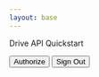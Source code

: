 ```yaml
---
layout: base
---
```


<p>Drive API Quickstart</p>

<!--Add buttons to initiate auth sequence and sign out-->
<button id="authorize_button" onclick="handleAuthClick()">Authorize</button>
<button id="signout_button" onclick="handleSignoutClick()">Sign Out</button>

<pre id="content" style="white-space: pre-wrap;"></pre>

<script type="text/javascript">
    /* exported gapiLoaded */
    /* exported gisLoaded */
    /* exported handleAuthClick */
    /* exported handleSignoutClick */

    // TODO(developer): Set to client ID and API key from the Developer Console
    const CLIENT_ID = '527148381600-n1iq0sdpepsaa76rdh8naio9b86pbh79.apps.googleusercontent.com';
    const API_KEY = 'AIzaSyA4mm8XqstQJJtgv-LBSBqX2h1qICc4jz8';

    // Discovery doc URL for APIs used by the quickstart
    const DISCOVERY_DOC = 'https://www.googleapis.com/discovery/v1/apis/drive/v3/rest';

    // Authorization scopes required by the API; multiple scopes can be
    // included, separated by spaces.
    const SCOPES = 'https://www.googleapis.com/auth/drive.metadata.readonly';

    let tokenClient;
    let gapiInited = false;
    let gisInited = false;

    document.getElementById('authorize_button').style.visibility = 'hidden';
    document.getElementById('signout_button').style.visibility = 'hidden';

    /**
    * Callback after api.js is loaded.
    */
    function gapiLoaded() {
    gapi.load('client', initializeGapiClient);
    }

    /**
    * Callback after the API client is loaded. Loads the
    * discovery doc to initialize the API.
    */
    async function initializeGapiClient() {
    await gapi.client.init({
        apiKey: API_KEY,
        discoveryDocs: [DISCOVERY_DOC],
    });
    gapiInited = true;
    maybeEnableButtons();
    }

    /**
    * Callback after Google Identity Services are loaded.
    */
    function gisLoaded() {
    tokenClient = google.accounts.oauth2.initTokenClient({
        client_id: CLIENT_ID,
        scope: SCOPES,
        callback: '', // defined later
    });
    gisInited = true;
    maybeEnableButtons();
    }

    /**
    * Enables user interaction after all libraries are loaded.
    */
    function maybeEnableButtons() {
    if (gapiInited && gisInited) {
        document.getElementById('authorize_button').style.visibility = 'visible';
    }
    }

    /**
    *  Sign in the user upon button click.
    */
    function handleAuthClick() {
    tokenClient.callback = async (resp) => {
        if (resp.error !== undefined) {
        throw (resp);
        }
        document.getElementById('signout_button').style.visibility = 'visible';
        document.getElementById('authorize_button').innerText = 'Refresh';
        await listFiles();
    };

    if (gapi.client.getToken() === null) {
        // Prompt the user to select a Google Account and ask for consent to share their data
        // when establishing a new session.
        tokenClient.requestAccessToken({prompt: 'consent'});
    } else {
        // Skip display of account chooser and consent dialog for an existing session.
        tokenClient.requestAccessToken({prompt: ''});
    }
    }

    /**
    *  Sign out the user upon button click.
    */
    function handleSignoutClick() {
    const token = gapi.client.getToken();
    if (token !== null) {
        google.accounts.oauth2.revoke(token.access_token);
        gapi.client.setToken('');
        document.getElementById('content').innerText = '';
        document.getElementById('authorize_button').innerText = 'Authorize';
        document.getElementById('signout_button').style.visibility = 'hidden';
    }
    }

    /**
    * Print metadata for first 10 files.
    */
    async function listFiles() {
    let response;
    try {
        console.log(gapi.client.drive);
        response = await gapi.client.drive.files.list({
        'pageSize': 10,
        'fields': 'files(id, name)',
        });
    } catch (err) {
        document.getElementById('content').innerText = err.message;
        return;
    }
    const files = response.result.files;
    if (!files || files.length == 0) {
        document.getElementById('content').innerText = 'No files found.';
        return;
    }
    // Flatten to string to display
    const output = files.reduce(
        (str, file) => `${str}${file.name} (${file.id})\n`,
        'Files:\n');
    document.getElementById('content').innerText = output;
    }
</script>
<script async defer src="https://apis.google.com/js/api.js" onload="gapiLoaded()"></script>
<script async defer src="https://accounts.google.com/gsi/client" onload="gisLoaded()"></script>
